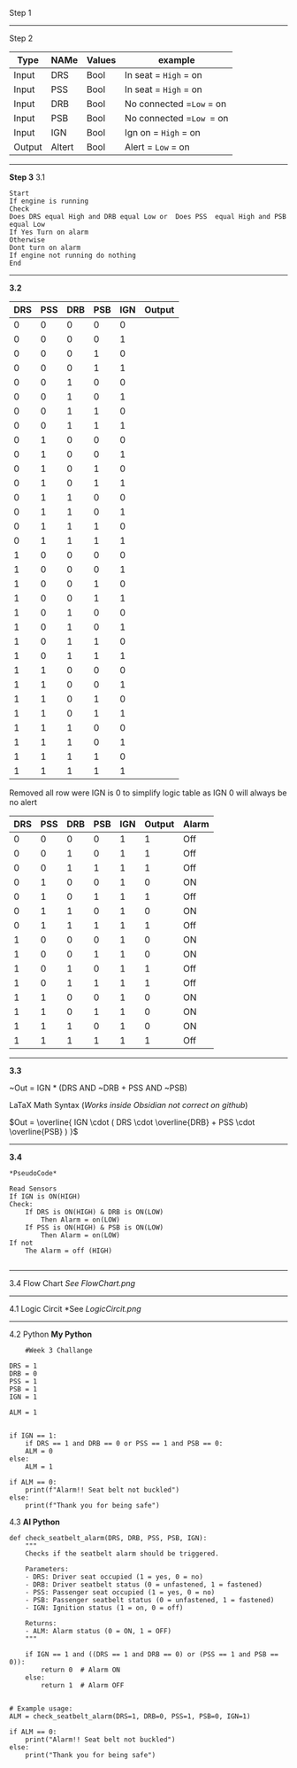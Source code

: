 Step 1


--- 
Step 2

| Type   | NAMe   | Values | example                   |
| ------ | ------ | ------ | ------------------------- |
| Input  | DRS    | Bool   | In seat = `High` = on     |
| Input  | PSS    | Bool   | In seat = `High` = on     |
| Input  | DRB    | Bool   | No connected  =`Low` = on |
| Input  | PSB    | Bool   | No connected  =`Low `= on |
| Input  | IGN    | Bool   | Ign on = `High` = on      |
| Output | Altert | Bool   | Alert = `Low` = on        |

--- 
**Step 3** 
3.1
```
Start
If engine is running
Check
Does DRS equal High and DRB equal Low or  Does PSS  equal High and PSB equal Low
If Yes Turn on alarm
Otherwise 
Dont turn on alarm
If engine not running do nothing
End
```


--- 
**3.2**

| DRS | PSS | DRB | PSB | IGN | Output |
| --- | --- | --- | --- | --- | ------ |
| 0   | 0   | 0   | 0   | 0   |        |
| 0   | 0   | 0   | 0   | 1   |        |
| 0   | 0   | 0   | 1   | 0   |        |
| 0   | 0   | 0   | 1   | 1   |        |
| 0   | 0   | 1   | 0   | 0   |        |
| 0   | 0   | 1   | 0   | 1   |        |
| 0   | 0   | 1   | 1   | 0   |        |
| 0   | 0   | 1   | 1   | 1   |        |
| 0   | 1   | 0   | 0   | 0   |        |
| 0   | 1   | 0   | 0   | 1   |        |
| 0   | 1   | 0   | 1   | 0   |        |
| 0   | 1   | 0   | 1   | 1   |        |
| 0   | 1   | 1   | 0   | 0   |        |
| 0   | 1   | 1   | 0   | 1   |        |
| 0   | 1   | 1   | 1   | 0   |        |
| 0   | 1   | 1   | 1   | 1   |        |
| 1   | 0   | 0   | 0   | 0   |        |
| 1   | 0   | 0   | 0   | 1   |        |
| 1   | 0   | 0   | 1   | 0   |        |
| 1   | 0   | 0   | 1   | 1   |        |
| 1   | 0   | 1   | 0   | 0   |        |
| 1   | 0   | 1   | 0   | 1   |        |
| 1   | 0   | 1   | 1   | 0   |        |
| 1   | 0   | 1   | 1   | 1   |        |
| 1   | 1   | 0   | 0   | 0   |        |
| 1   | 1   | 0   | 0   | 1   |        |
| 1   | 1   | 0   | 1   | 0   |        |
| 1   | 1   | 0   | 1   | 1   |        |
| 1   | 1   | 1   | 0   | 0   |        |
| 1   | 1   | 1   | 0   | 1   |        |
| 1   | 1   | 1   | 1   | 0   |        |
| 1   | 1   | 1   | 1   | 1   |        |

Removed all row were IGN is 0 to simplify logic table as IGN 0 will always be no alert

| DRS | PSS | DRB | PSB | IGN | Output | Alarm |
| --- | --- | --- | --- | --- | ------ | ----- |
| 0   | 0   | 0   | 0   | 1   | 1      | Off   |
| 0   | 0   | 1   | 0   | 1   | 1      | Off   |
| 0   | 0   | 1   | 1   | 1   | 1      | Off   |
| 0   | 1   | 0   | 0   | 1   | 0      | ON    |
| 0   | 1   | 0   | 1   | 1   | 1      | Off   |
| 0   | 1   | 1   | 0   | 1   | 0      | ON    |
| 0   | 1   | 1   | 1   | 1   | 1      | Off   |
| 1   | 0   | 0   | 0   | 1   | 0      | ON    |
| 1   | 0   | 0   | 1   | 1   | 0      | ON    |
| 1   | 0   | 1   | 0   | 1   | 1      | Off   |
| 1   | 0   | 1   | 1   | 1   | 1      | Off   |
| 1   | 1   | 0   | 0   | 1   | 0      | ON    |
| 1   | 1   | 0   | 1   | 1   | 0      | ON    |
| 1   | 1   | 1   | 0   | 1   | 0      | ON    |
| 1   | 1   | 1   | 1   | 1   | 1      | Off   |

--- 
**3.3**

~Out = IGN * (DRS AND ~DRB + PSS AND ~PSB)

LaTaX Math Syntax (*Works inside Obsidian not correct on github*)

$Out = \overline{ IGN \cdot ( DRS \cdot \overline{DRB} + PSS \cdot \overline{PSB} ) }$

--- 

**3.4**
```
*PseudoCode* 

Read Sensors
If IGN is ON(HIGH)
Check:
	If DRS is ON(HIGH) & DRB is ON(LOW)
		Then Alarm = on(LOW)
	If PSS is ON(HIGH) & PSB is ON(LOW)
		Then Alarm = on(LOW)
If not 
	The Alarm = off (HIGH)
	
```

---
3.4 
Flow Chart 
*See FlowChart.png*

--- 

4.1 
Logic Circit
 *See *LogicCircit.png*

--- 

4.2
Python  **My Python**
```
	#Week 3 Challange

DRS = 1
DRB = 0
PSS = 1
PSB = 1
IGN = 1

ALM = 1
 

if IGN == 1:
	if DRS == 1 and DRB == 0 or PSS == 1 and PSB == 0:
	ALM = 0
else:
	ALM = 1

if ALM == 0:
	print(f"Alarm!! Seat belt not buckled")
else:
	print(f"Thank you for being safe")
```

4.3 **AI Python**

```
def check_seatbelt_alarm(DRS, DRB, PSS, PSB, IGN):
    """
    Checks if the seatbelt alarm should be triggered.

    Parameters:
    - DRS: Driver seat occupied (1 = yes, 0 = no)
    - DRB: Driver seatbelt status (0 = unfastened, 1 = fastened)
    - PSS: Passenger seat occupied (1 = yes, 0 = no)
    - PSB: Passenger seatbelt status (0 = unfastened, 1 = fastened)
    - IGN: Ignition status (1 = on, 0 = off)

    Returns:
    - ALM: Alarm status (0 = ON, 1 = OFF)
    """

    if IGN == 1 and ((DRS == 1 and DRB == 0) or (PSS == 1 and PSB == 0)):
        return 0  # Alarm ON
    else:
        return 1  # Alarm OFF


# Example usage:
ALM = check_seatbelt_alarm(DRS=1, DRB=0, PSS=1, PSB=0, IGN=1)

if ALM == 0:
    print("Alarm!! Seat belt not buckled")
else:
    print("Thank you for being safe")

```
